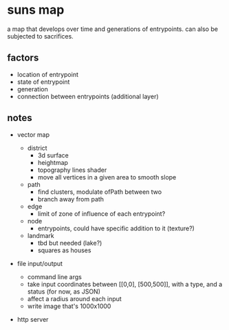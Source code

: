 # suns map

a map that develops over time and generations of entrypoints. can also be subjected to sacrifices.

## factors

- location of entrypoint
- state of entrypoint
- generation
- connection between entrypoints (additional layer)

## notes

- vector map
    - district
        - 3d surface
        - heightmap
        - topography lines shader
        - move all vertices in a given area to smooth slope
    - path
        - find clusters, modulate ofPath between two
        - branch away from path
    - edge
        - limit of zone of influence of each entrypoint?
    - node
        - entrypoints, could have specific addition to it (texture?)
    - landmark
        - tbd but needed (lake?)
        - squares as houses
- file input/output
    - command line args
    - take input coordinates between [[0,0], [500,500]], with a type, and a status (for now, as JSON)
    - affect a radius around each input
    - write image that's 1000x1000

- http server